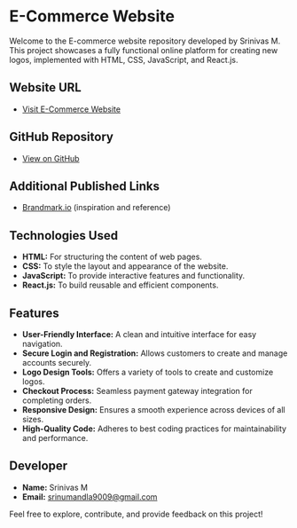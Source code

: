 # E-Commerce Website

Welcome to the E-commerce website repository developed by Srinivas M. This project showcases a fully functional online platform for creating new logos, implemented with HTML, CSS, JavaScript, and React.js.

## Website URL
- [Visit E-Commerce Website](https://srinivasamandla.github.io/E-Commerce-Website)

## GitHub Repository
- [View on GitHub](https://github.com/srinivasamandla/E-Commerce-Website)

## Additional Published Links
- [Brandmark.io](https://brandmark.io) (inspiration and reference)

## Technologies Used
- **HTML:** For structuring the content of web pages.
- **CSS:** To style the layout and appearance of the website.
- **JavaScript:** To provide interactive features and functionality.
- **React.js:** To build reusable and efficient components.

## Features
- **User-Friendly Interface:** A clean and intuitive interface for easy navigation.
- **Secure Login and Registration:** Allows customers to create and manage accounts securely.
- **Logo Design Tools:** Offers a variety of tools to create and customize logos.
- **Checkout Process:** Seamless payment gateway integration for completing orders.
- **Responsive Design:** Ensures a smooth experience across devices of all sizes.
- **High-Quality Code:** Adheres to best coding practices for maintainability and performance.

## Developer
- **Name:** Srinivas M
- **Email:** srinumandla9009@gmail.com

Feel free to explore, contribute, and provide feedback on this project!
